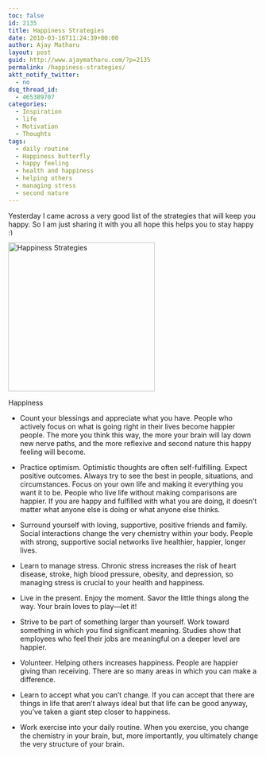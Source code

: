 ```yaml
---
toc: false
id: 2135
title: Happiness Strategies
date: 2010-03-16T11:24:39+00:00
author: Ajay Matharu
layout: post
guid: http://www.ajaymatharu.com/?p=2135
permalink: /happiness-strategies/
aktt_notify_twitter:
  - no
dsq_thread_id:
  - 465389707
categories:
  - Inspiration
  - life
  - Motivation
  - Thoughts
tags:
  - daily routine
  - Happiness butterfly
  - happy feeling
  - health and happiness
  - helping others
  - managing stress
  - second nature
---
```

Yesterday I came across a very good list of the strategies that will keep you happy. So I am just sharing it with you all hope this helps you to stay happy <img src="http://www.ajaymatharu.com/wp-includes/images/smilies/simple-smile.png" alt=":)" class="wp-smiley" style="height: 1em; max-height: 1em;" />

<div id="attachment_2136" style="width: 305px" class="wp-caption aligncenter">
  <img class="size-medium wp-image-2136" title="Happiness Strategies" src="http://www.ajaymatharu.com/wp-content/uploads/2010/03/happiness-strategies-295x300.jpg" alt="Happiness Strategies" width="295" height="300" />
  
  <p class="wp-caption-text">
    Happiness
  </p>
</div>

  * Count your blessings and appreciate what you have. People who actively focus on what is going right in their lives become happier people. The more you think this way, the more your brain will lay down new nerve paths, and the more reflexive and second nature this happy feeling will become.

  * Practice optimism. Optimistic thoughts are often self-fulfilling. Expect positive outcomes. Always try to see the best in people, situations, and circumstances. Focus on your own life and making it everything you want it to be. People who live life without making comparisons are happier. If you are happy and fulfilled with what you are doing, it doesn’t matter what anyone else is doing or what anyone else thinks.

  * Surround yourself with loving, supportive, positive friends and family. Social interactions change the very chemistry within your body. People with strong, supportive social networks live healthier, happier, longer lives.

  * Learn to manage stress. Chronic stress increases the risk of heart disease, stroke, high blood pressure, obesity, and depression, so managing stress is crucial to your health and happiness.

  * Live in the present. Enjoy the moment. Savor the little things along the way. Your brain loves to play—let it!

  * Strive to be part of something larger than yourself. Work toward something in which you find significant meaning. Studies show that employees who feel their jobs are meaningful on a deeper level are happier.

  * Volunteer. Helping others increases happiness. People are happier giving than receiving. There are so many areas in which you can make a difference.

  * Learn to accept what you can’t change. If you can accept that there are things in life that aren’t always ideal but that life can be good anyway, you’ve taken a giant step closer to happiness.

  * Work exercise into your daily routine. When you exercise, you change the chemistry in your brain, but, more importantly, you ultimately change the very structure of your brain.
